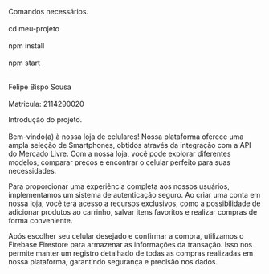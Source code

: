 Comandos necessários. <br></br>
cd meu-projeto <br></br>
npm install <br></br>
npm start <br></br>

Felipe Bispo Sousa <br></br>
Matricula: 2114290020

Introdução do projeto. <br></br>
Bem-vindo(a) à nossa loja de celulares! Nossa plataforma oferece uma ampla seleção de Smartphones, obtidos através da integração com a API do Mercado Livre. Com a nossa loja, você pode explorar diferentes modelos, comparar preços e encontrar o celular perfeito para suas necessidades.

Para proporcionar uma experiência completa aos nossos usuários, implementamos um sistema de autenticação seguro. Ao criar uma conta em nossa loja, você terá acesso a recursos exclusivos, como a possibilidade de adicionar produtos ao carrinho, salvar itens favoritos e realizar compras de forma conveniente.

Após escolher seu celular desejado e confirmar a compra, utilizamos o Firebase Firestore para armazenar as informações da transação. Isso nos permite manter um registro detalhado de todas as compras realizadas em nossa plataforma, garantindo segurança e precisão nos dados.
